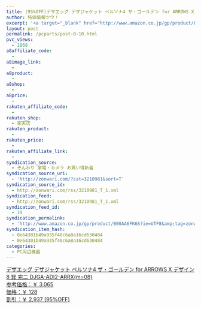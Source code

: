 ```yaml
---
title: (95%OFF)デザエッグ デザジャケット ペルソナ4 ザ・ゴールデン for ARROWS X デザイン8 巽 完二 DJGA-ADI2-ARRX(m=08) ￥128
author: 特価情報ツウ！
excerpt: '<a target="_blank" href="http://www.amazon.co.jp/gp/product/B00AA6FK6S?ie=UTF8&amp;tag=zonwari-22&amp;linkCode=as2&amp;camp=247&amp;creative=7399&amp;creativeASIN=B00AA6FK6S"><img src="http://ecx.images-amazon.com/images/I/51VuvB0psuL._SL100_.jpg"><br>&#12487;&#12470;&#12456;&#12483;&#12464; &#12487;&#12470;&#12472;&#12515;&#12465;&#12483;&#12488; &#12506;&#12523;&#12477;&#12490;4 &#12470;&#12539;&#12468;&#12540;&#12523;&#12487;&#12531; for ARROWS X &#12487;&#12470;&#12452;&#12531;8 &#24061; &#23436;&#20108; DJGA-ADI2-ARRX(m=08)<br>&#21442;&#32771;&#20385;&#26684;&#65306;&#65509; 3,065<br>&#20385;&#26684;&#65306;&#65509; 128<br>&#21106;&#24341;&#65306;&#65509; 2,937 (95%OFF)</a>'
layout: post
permalink: /pcparts/post-0-10.html
pvc_views:
  - 1068
a8affiliate_code:
  - 
a8image_link:
  - 
a8product:
  - 
a8shop:
  - 
a8price:
  - 
rakuten_affiliate_code:
  - 
rakuten_shop:
  - 楽天店
rakuten_product:
  - 
rakuten_price:
  - 
rakuten_affiliate_link:
  - 
syndication_source:
  - ぞんわり 家電・カメラ お買い得新着
syndication_source_uri:
  - 'http://zonwari.com/?cat=3210981&sort=T'
syndication_source_id:
  - http://zonwari.com/rss/3210981_T_1.xml
syndication_feed:
  - http://zonwari.com/rss/3210981_T_1.xml
syndication_feed_id:
  - 19
syndication_permalink:
  - 'http://www.amazon.co.jp/gp/product/B00AA6FK6S?ie=UTF8&amp;tag=zonwari-22&amp;linkCode=as2&amp;camp=247&amp;creative=7399&amp;creativeASIN=B00AA6FK6S'
syndication_item_hash:
  - 0e64301b49a935f48c6a8a16cd630484
  - 0e64301b49a935f48c6a8a16cd630484
categories:
  - PC周辺機器
---
```

[<img src='http://i1.wp.com/ecx.images-amazon.com/images/I/51VuvB0psuL._SL150_.jpg?w=546' title="" alt="" data-recalc-dims="1" />  
デザエッグ デザジャケット ペルソナ4 ザ・ゴールデン for ARROWS X デザイン8 巽 完二 DJGA-ADI2-ARRX(m=08)  
参考価格：￥ 3,065  
価格：￥ 128  
割引：￥ 2,937 (95%OFF)][1]

 [1]: http://www.amazon.co.jp/gp/product/B00AA6FK6S?ie=UTF8&#038;tag=tokkajohotsu-22&#038;linkCode=as2&#038;camp=247&#038;creative=7399&#038;creativeASIN=B00AA6FK6S